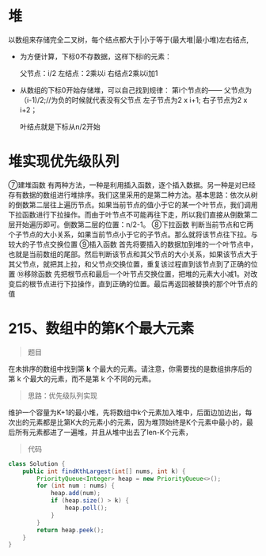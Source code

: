 # 堆

以数组来存储完全二叉树，每个结点都大于|小于等于(最大堆|最小堆)左右结点,

- 为方便计算，下标0不存数据，这样下标i的元素：

  父节点：i/2	左结点：2乘以i	右结点2乘以i加1

- 从数组的下标0开始存储堆，可以自己找到规律：
  第i个节点的——
  父节点为（i-1)/2;//为负的时候就代表没有父节点
  左子节点为2 x i+1;
  右子节点为2 x i+2；

  叶结点就是下标从n/2开始

# 堆实现优先级队列

⑦建堆函数
有两种方法，一种是利用插入函数，逐个插入数据。另一种是对已经存有数据的数组进行堆排序。我们这里采用的是第二种方法。基本思路：依次从树的倒数第二层往上遍历节点。如果当前节点的值小于它的某一个叶节点，我们调用下拉函数进行下拉操作。而由于叶节点不可能再往下走，所以我们直接从倒数第二层开始遍历即可。倒数第二层的位置：n/2-1。
⑧下拉函数
判断当前节点和它两个子节点的大小关系，如果当前节点小于它的子节点。那么就将该节点往下拉。与较大的子节点交换位置
⑨插入函数
首先将要插入的数据加到堆的一个叶节点中，也就是当前数组的尾部。然后判断该节点和其父节点的大小关系，如果该节点大于其父节点，就把其上拉，和父节点交换位置，重复该过程直到该节点到了正确的位置
⑩移除函数
先把根节点和最后一个叶节点交换位置，把堆的元素大小减1。对改变后的根节点进行下拉操作，直到正确的位置。最后再返回被替换的那个叶节点的值

# 215、数组中的第K个最大元素

> 题目

在未排序的数组中找到第 **k** 个最大的元素。请注意，你需要找的是数组排序后的第 k 个最大的元素，而不是第 k 个不同的元素。

> 思路：优先级队列实现

维护一个容量为K+1的最小堆，先将数组中k个元素加入堆中，后面边加边出，每次出的元素都是比第K大的元素小的元素，因为堆顶始终是K个元素中最小的，最后所有元素都进了一遍堆，并且从堆中出去了len-K个元素，

> 代码

```java
class Solution {
    public int findKthLargest(int[] nums, int k) {
        PriorityQueue<Integer> heap = new PriorityQueue<>();
        for (int num : nums) {
            heap.add(num);
            if (heap.size() > k) {
                heap.poll();
            }
        }
        return heap.peek();
    }
}
```

